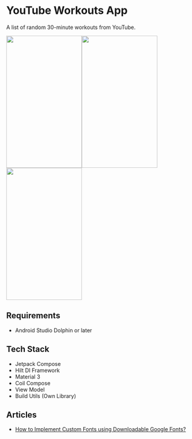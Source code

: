 # YouTube Workouts App
A list of random 30-minute workouts from YouTube. 

<img src="https://github.com/vinchamp77/YoutubeWorkouts/blob/master/screenshots/Screenshot_01.png" width="200" height="350" /><img src="https://github.com/vinchamp77/YoutubeWorkouts/blob/master/screenshots/Screenshot_Tablet_01.png" width="200" height="350" /><img src="https://github.com/vinchamp77/YoutubeWorkouts/blob/master/screenshots/Screenshot_Tablet_10Inch_01.png" width="200" height="350" />

## Requirements
- Android Studio Dolphin or later

## Tech Stack
- Jetpack Compose
- Hilt DI Framework
- Material 3
- Coil Compose
- View Model
- Build Utils (Own Library)

## Articles
- [How to Implement Custom Fonts using Downloadable Google Fonts?](https://vtsen.hashnode.dev/how-to-implement-custom-fonts-using-downloadable-google-fonts)
